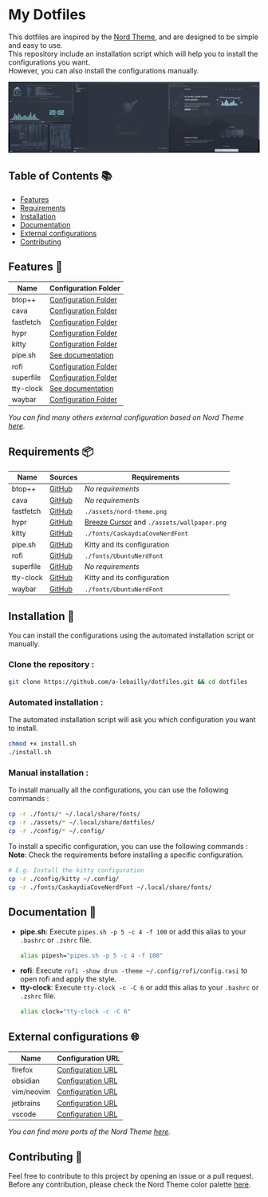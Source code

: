 # My Dotfiles

This dotfiles are inspired by the [Nord Theme](https://www.nordtheme.com/), and are designed to be simple and easy to use.  
This repository include an installation script which will help you to install the configurations you want.  
However, you can also install the configurations manually.

![Screenshot](./assets/screenshot.png)

## Table of Contents 📚
- [Features](#features-)
- [Requirements](#requirements-)
- [Installation](#installation-)
- [Documentation](#documentation-)
- [External configurations](#external-configurations-)
- [Contributing](#contributing-)

## Features 🎨

| **Name**  | **Configuration Folder**                                                                  |
|-----------|-------------------------------------------------------------------------------------------|
| btop++    | [Configuration Folder](https://github.com/a-lebailly/dotfiles/tree/main/config/btop)      |
| cava      | [Configuration Folder](https://github.com/a-lebailly/dotfiles/tree/main/config/cava)      |
| fastfetch | [Configuration Folder](https://github.com/a-lebailly/dotfiles/tree/main/config/fastfetch) |
| hypr      | [Configuration Folder](https://github.com/a-lebailly/dotfiles/tree/main/config/hypr)      |
| kitty     | [Configuration Folder](https://github.com/a-lebailly/dotfiles/tree/main/config/kitty)     |
| pipe.sh   | [See documentation](#documentation-)                                                      |
| rofi      | [Configuration Folder](https://github.com/a-lebailly/dotfiles/tree/main/config/rofi)      |
| superfile | [Configuration Folder](https://github.com/a-lebailly/dotfiles/tree/main/config/superfile) |
| tty-clock | [See documentation](#documentation-)                                                      |
| waybar    | [Configuration Folder](https://github.com/a-lebailly/dotfiles/tree/main/config/waybar)    |

*You can find many others external configuration based on Nord Theme [here](#external-configurations-).*

## Requirements 📦
| **Name**  | **Sources**                                          | **Requirements**                                                                                       |
|-----------|------------------------------------------------------|--------------------------------------------------------------------------------------------------------|
| btop++    | [GitHub](https://github.com/aristocratos/btop)       | *No requirements*                                                                                      |
| cava      | [GitHub](https://github.com/karlstav/cava)           | *No requirements*                                                                                      |
| fastfetch | [GitHub](https://github.com/fastfetch-cli/fastfetch) | `./assets/nord-theme.png`                                                                              |
| hypr      | [GitHub](https://github.com/hyprwm/Hyprland)         | [Breeze Cursor](https://github.com/KDE/breeze/tree/master/cursors/Breeze) and `./assets/wallpaper.png` |
| kitty     | [GitHub](https://github.com/kovidgoyal/kitty)        | `./fonts/CaskaydiaCoveNerdFont`                                                                        |
| pipe.sh   | [GitHub](https://github.com/pipeseroni/pipes.sh)     | Kitty and its configuration                                                                            |
| rofi      | [GitHub](https://github.com/davatorium/rofi)         | `./fonts/UbuntuNerdFont`                                                                               |
| superfile | [GitHub](https://github.com/yorukot/superfile)       | *No requirements*                                                                                      |
| tty-clock | [GitHub](https://github.com/xorg62/tty-clock)        | Kitty and its configuration                                                                            |
| waybar    | [GitHub](https://github.com/Alexays/Waybar)          | `./fonts/UbuntuNerdFont`                                                                               |

## Installation 🚀
You can install the configurations using the automated installation script or manually.

### Clone the repository :
```bash
git clone https://github.com/a-lebailly/dotfiles.git && cd dotfiles
```

### Automated installation :  
The automated installation script will ask you which configuration you want to install.  
```bash
chmod +x install.sh
./install.sh
```

### Manual installation :  
To install manually all the configurations, you can use the following commands :
```bash
cp -r ./fonts/* ~/.local/share/fonts/
cp -r ./assets/* ~/.local/share/dotfiles/
cp -r ./config/* ~/.config/
```

To install a specific configuration, you can use the following commands :  
**Note**: Check the requirements before installing a specific configuration.
```bash 
# E.g. Install the kitty configuration
cp -r ./config/kitty ~/.config/
cp -r ./fonts/CaskaydiaCoveNerdFont ~/.local/share/fonts/
```

## Documentation 📖
- **pipe.sh**: Execute `pipes.sh -p 5 -c 4 -f 100` or add this alias to your `.bashrc` or `.zshrc` file.
   ```bash
   alias pipesh="pipes.sh -p 5 -c 4 -f 100"
   ```
- **rofi**: Execute `rofi -show drun -theme ~/.config/rofi/config.rasi` to open rofi and apply the style.
- **tty-clock**: Execute `tty-clock -c -C 6` or add this alias to your `.bashrc` or `.zshrc` file.
   ```bash
   alias clock="tty-clock -c -C 6"
   ```

## External configurations 🌐

| Name       | Configuration URL                                                              |
|------------|--------------------------------------------------------------------------------|
| firefox    | [Configuration URL](https://addons.mozilla.org/fr/firefox/addon/nord-firefox/) |
| obsidian   | [Configuration URL](https://github.com/insanum/obsidian_nord)                  |
| vim/neovim | [Configuration URL](https://github.com/nordtheme/vim)                          |
| jetbrains  | [Configuration URL](https://plugins.jetbrains.com/plugin/10321-nord)           |
| vscode     | [Configuration URL](https://github.com/nordtheme/visual-studio-code)           |

*You can find more ports of the Nord Theme [here](https://www.nordtheme.com/ports).*

## Contributing 🤝
Feel free to contribute to this project by opening an issue or a pull request.  
Before any contribution, please check the Nord Theme color palette [here](https://www.nordtheme.com/docs/colors-and-palettes).
